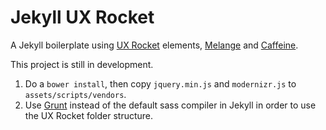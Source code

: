 # Jekyll UX Rocket

A Jekyll boilerplate using [UX Rocket](https://github.com/uxrocket) elements, [Melange](https://github.com/bcinarli/melange) and [Caffeine](https://github.com/bcinarli/caffeine).

This project is still in development.

1. Do a `bower install`, then copy `jquery.min.js` and `modernizr.js` to `assets/scripts/vendors`.
2. Use [Grunt](http://gruntjs.com/) instead of the default sass compiler in Jekyll in order to use the UX Rocket folder structure.

